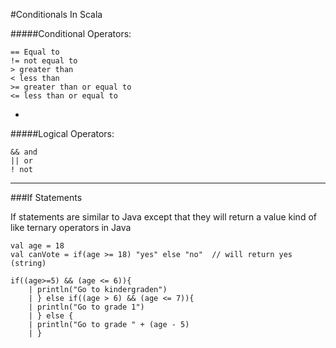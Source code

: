 #Conditionals In Scala

#####Conditional Operators:

```
== Equal to
!= not equal to
> greater than
< less than
>= greater than or equal to
<= less than or equal to
```

-

#####Logical Operators:

```
&& and
|| or
! not
```

***

###If Statements

If statements are similar to Java except that they will return a value kind of like ternary operators in Java

```
val age = 18
val canVote = if(age >= 18) "yes" else "no"  // will return yes (string)

if((age>=5) && (age <= 6)){
    | println("Go to kindergraden")
    | } else if((age > 6) && (age <= 7)){
    | println("Go to grade 1")
    | } else {
    | println("Go to grade " + (age - 5)
    | }
```
